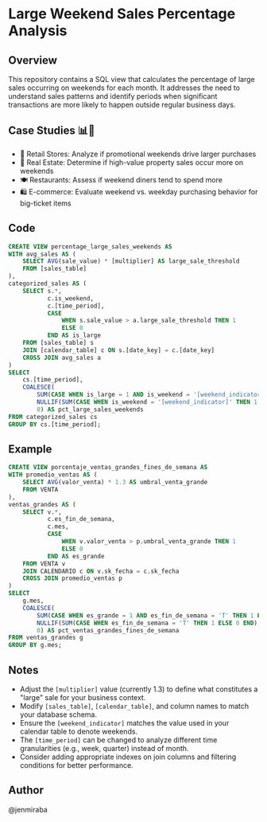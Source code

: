 # Large Weekend Sales Percentage Analysis

## Overview

This repository contains a SQL view that calculates the percentage of large sales occurring on weekends for each month. It addresses the need to understand sales patterns and identify periods when significant transactions are more likely to happen outside regular business days.

## Case Studies 📊💼

- 🏪 Retail Stores: Analyze if promotional weekends drive larger purchases
- 🏢 Real Estate: Determine if high-value property sales occur more on weekends
- 🍽️ Restaurants: Assess if weekend diners tend to spend more
- 🛍️ E-commerce: Evaluate weekend vs. weekday purchasing behavior for big-ticket items

## Code

```sql
CREATE VIEW percentage_large_sales_weekends AS
WITH avg_sales AS (
    SELECT AVG(sale_value) * [multiplier] AS large_sale_threshold
    FROM [sales_table]
),
categorized_sales AS (
    SELECT s.*,
           c.is_weekend,
           c.[time_period], 
           CASE 
               WHEN s.sale_value > a.large_sale_threshold THEN 1
               ELSE 0
           END AS is_large
    FROM [sales_table] s
    JOIN [calendar_table] c ON s.[date_key] = c.[date_key]
    CROSS JOIN avg_sales a
)
SELECT 
    cs.[time_period],
    COALESCE(
        SUM(CASE WHEN is_large = 1 AND is_weekend = '[weekend_indicator]' THEN 1 ELSE 0 END) * 100.0 / 
        NULLIF(SUM(CASE WHEN is_weekend = '[weekend_indicator]' THEN 1 ELSE 0 END), 0), 
        0) AS pct_large_sales_weekends
FROM categorized_sales cs
GROUP BY cs.[time_period];
```

## Example

```sql
CREATE VIEW porcentaje_ventas_grandes_fines_de_semana AS
WITH promedio_ventas AS (
    SELECT AVG(valor_venta) * 1.3 AS umbral_venta_grande
    FROM VENTA
),
ventas_grandes AS (
    SELECT v.*,
           c.es_fin_de_semana,
           c.mes, 
           CASE 
               WHEN v.valor_venta > p.umbral_venta_grande THEN 1
               ELSE 0
           END AS es_grande
    FROM VENTA v
    JOIN CALENDARIO c ON v.sk_fecha = c.sk_fecha
    CROSS JOIN promedio_ventas p
)
SELECT 
    g.mes,
    COALESCE(
        SUM(CASE WHEN es_grande = 1 AND es_fin_de_semana = 'T' THEN 1 ELSE 0 END) * 100.0 / 
        NULLIF(SUM(CASE WHEN es_fin_de_semana = 'T' THEN 1 ELSE 0 END), 0), 
        0) AS pct_ventas_grandes_fines_de_semana
FROM ventas_grandes g
GROUP BY g.mes;
```

## Notes

- Adjust the `[multiplier]` value (currently 1.3) to define what constitutes a "large" sale for your business context.
- Modify `[sales_table]`, `[calendar_table]`, and column names to match your database schema.
- Ensure the `[weekend_indicator]` matches the value used in your calendar table to denote weekends.
- The `[time_period]` can be changed to analyze different time granularities (e.g., week, quarter) instead of month.
- Consider adding appropriate indexes on join columns and filtering conditions for better performance.

## Author
@jenmiraba
